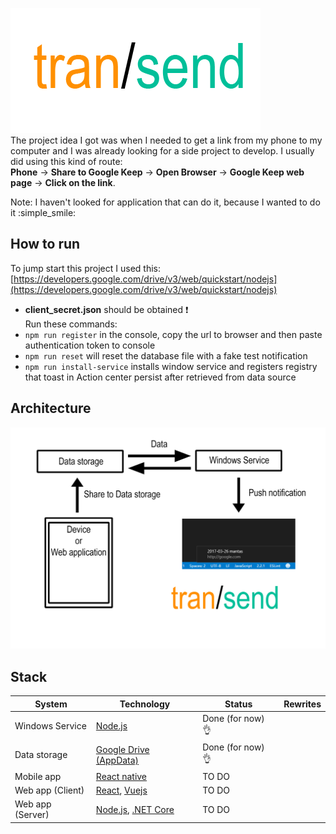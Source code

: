 ![transend](./logo.png)  
The project idea I got was when I needed to get a link from my phone to my computer and I was already looking for a side project to develop. I usually did using this kind of route:  
**Phone** -> **Share to Google Keep** -> **Open Browser** -> **Google Keep web page** -> **Click on the link**.  

Note: I haven't looked for application that can do it, because I wanted to do it :simple_smile:

## How to run
To jump start this project I used this:  
[https://developers.google.com/drive/v3/web/quickstart/nodejs](https://developers.google.com/drive/v3/web/quickstart/nodejs)  
- **client_secret.json** should be obtained :exclamation:  
Run these commands: 
- `npm run register` in the console, copy the url to browser and then paste authentication token to console
- `npm run reset` will reset the database file with a fake test notification
- `npm run install-service` installs window service and registers registry that toast in Action center persist after retrieved from data source

## Architecture
![Architecture](./transend.png)

## Stack

| System   |   Technology  |  Status | Rewrites |
|----------|---------------|---------|----------|
| Windows Service |  [Node.js](https://github.com/nodejs)  | Done (for now) :ok_hand: |
| Data storage | [Google Drive (AppData)](https://developers.google.com/drive/v3/web/appdata)  | Done (for now) :ok_hand:  |  |
| Mobile app | [React native](https://facebook.github.io/react-native) |   TO DO |  |
| Web app (Client) | [React](https://facebook.github.io/react), [Vuejs](https://github.com/vuejs) | TO DO |  |
| Web app (Server) | [Node.js](https://github.com/nodejs), [.NET Core](https://github.com/dotnet/core) | TO DO |  |

